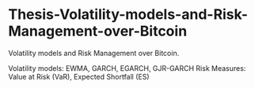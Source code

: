 # Thesis-Volatility-models-and-Risk-Management-over-Bitcoin
Volatility models and Risk Management over Bitcoin.

Volatility models: EWMA, GARCH, EGARCH, GJR-GARCH
Risk Measures: Value at Risk (VaR), Expected Shortfall (ES)
